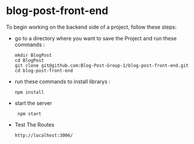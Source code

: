 # blog-post-front-end

To begin working on the backend side of a project, follow these steps:

* go to a directory where you want to save the Project and run these commands :

  ````
  mkdir BlogPost
  cd BlogPost
  git clone git@github.com:Blog-Post-Group-1/blog-post-front-end.git
  cd blog-post-front-end
  ````

* run these commands to install librarys :

  ````
  npm install
  ````

<!-- * Create a .env file in the root directory run this commands

  ````
  touch .env
  ````

* add this to .env file

  ````
  REACT_APP_AUTH0_DOMAIN=dev-bndosol1eh368202.eu.auth0.com
  REACT_APP_AUTH0_CLIENT_ID=9LkXcNOYLMjZKMrPAXbkFyn8KJtiakAo
  ```` -->

* start the server

  ````
   npm start
  ````

* Test The Routes

  ````
  http://localhost:3006/
  ````